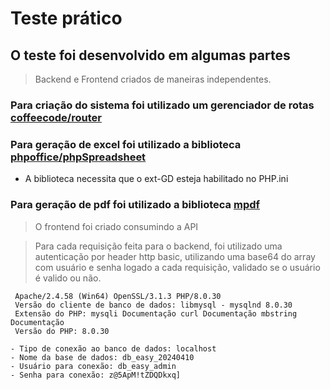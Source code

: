 # Teste prático

## O teste foi desenvolvido em algumas partes

> Backend e Frontend criados de maneiras independentes.

### Para criação do sistema foi utilizado um gerenciador de rotas [coffeecode/router](https://packagist.org/packages/coffeecode/router)

### Para geração de excel foi utilizado a biblioteca [phpoffice/phpSpreadsheet](https://phpspreadsheet.readthedocs.io/en/latest/)

* A biblioteca necessita que o ext-GD esteja habilitado no PHP.ini  

### Para geração de pdf foi utilizado a biblioteca [mpdf](https://mpdf.github.io/)

> O frontend foi criado consumindo a API

> Para cada requisição feita para o backend, foi utilizado uma autenticação por header http basic, utilizando uma base64 do array com usuário e senha logado a cada requisição, validado se o usuário é valido ou não.


```
 Apache/2.4.58 (Win64) OpenSSL/3.1.3 PHP/8.0.30
 Versão do cliente de banco de dados: libmysql - mysqlnd 8.0.30
 Extensão do PHP: mysqli Documentação curl Documentação mbstring Documentação
 Versão do PHP: 8.0.30

- Tipo de conexão ao banco de dados: localhost
- Nome da base de dados: db_easy_20240410
- Usuário para conexão: db_easy_admin
- Senha para conexão: z@5ApM!tZDQDkxq]
```